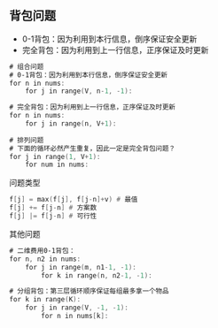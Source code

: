 ## 背包问题

* 0-1背包：因为利用到本行信息，倒序保证安全更新
* 完全背包：因为利用到上一行信息，正序保证及时更新

```asm
# 组合问题
# 0-1背包：因为利用到本行信息，倒序保证安全更新
for n in nums:
    for j in range(V, n-1, -1):

# 完全背包：因为利用到上一行信息，正序保证及时更新
for n in nums:
    for j in range(n, V+1):
    
# 排列问题
# 下面的循环必然产生重复，因此一定是完全背包问题？
for j in range(1, V+1):
    for num in nums:
```


问题类型

```asm
f[j] = max(f[j], f[j-n]+v) # 最值
f[j] += f[j-n] # 方案数
f[j] |= f[j-n] # 可行性
```


其他问题
```asm
# 二维费用0-1背包：
for n, n2 in nums:
    for j in range(m, n1-1, -1):
        for k in range(n, n2-1, -1):

# 分组背包：第三层循环顺序保证每组最多拿一个物品
for k in range(K):
    for j in range(V, -1, -1):
        for n in nums[k]:
```